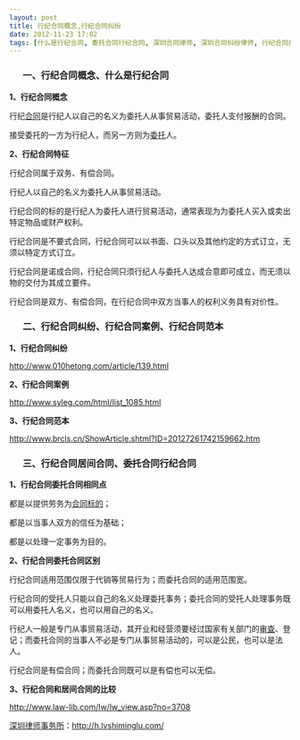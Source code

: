 ```yaml
---
layout: post
title: 行纪合同概念,行纪合同纠纷
date: 2012-11-23 17:02
tags: [什么是行纪合同, 委托合同行纪合同, 深圳合同律师, 深圳合同纠纷律师, 行纪合同居间合同, 行纪合同案例, 行纪合同范本]
---
```

<ol>
<h3>一、行纪合同概念、什么是行纪合同</h3>
</ol>
<strong>1、行纪合同概念</strong>

行纪<a href="http://h.lvshiminglu.com/law/951.html">合同</a>是行纪人以自己的名义为委托人从事贸易活动，委托人支付报酬的合同。

接受委托的一方为行纪人，而另一方则为<a href="http://h.lvshiminglu.com/law/762.html">委托</a>人。

<strong>2、行纪合同特征</strong>

行纪合同属于双务、有偿合同。

行纪人以自己的名义为委托人从事贸易活动。

行纪合同的标的是行纪人为委托人进行贸易活动，通常表现为为委托人买入或卖出特定物品或财产权利。

行纪合同是不要式合同，行纪合同可以以书面、口头以及其他约定的方式订立，无须以特定方式订立。

行纪合同是诺成合同，行纪合同只须行纪人与委托人达成合意即可成立，而无须以物的交付为其成立要件。

行纪合同是双方、有偿合同，在行纪合同中双方当事人的权利义务具有对价性。
<ol>
<h3>二、行纪合同纠纷、行纪合同案例、行纪合同范本</h3>
</ol>
<strong>1、行纪合同纠纷</strong>

http://www.010hetong.com/article/139.html

<strong>2、行纪合同案例</strong>

http://www.syleg.com/html/list_1085.html

<strong>3、行纪合同范本</strong>

http://www.brcls.cn/ShowArticle.shtml?ID=20127261742159662.htm
<ol>
<h3>三、行纪合同居间合同、委托合同行纪合同</h3>
</ol>
<strong>1、行纪合同委托合同相同点</strong>

都是以提供劳务为<a href="http://h.lvshiminglu.com/law/693.html">合同标的</a>；

都是以当事人双方的信任为基础；

都是以处理一定事务为目的。

<strong>2、行纪合同委托合同区别</strong>

行纪合同适用范围仅限于代销等贸易行为；而委托合同的适用范围宽。

行纪合同的受托人只能以自己的名义处理委托事务；委托合同的受托人处理事务既可以用委托人名义，也可以用自己的名义。

行纪人一般是专门从事贸易活动，其开业和经营须要经过国家有关部门的<a href="http://h.lvshiminglu.com/law/738.html">审查</a>、登记；而委托合同的当事人不必是专门从事贸易活动的，可以是公民，也可以是法人。

行纪合同是有偿合同；而委托合同既可以是有偿也可以无偿。

<strong>3、行纪合同和居间合同的比较</strong>

http://www.law-lib.com/lw/lw_view.asp?no=3708

<a href="http://h.lvshiminglu.com/">深圳律师事务所</a>：<a href="http://h.lvshiminglu.com/">http://h.lvshiminglu.com/</a>

